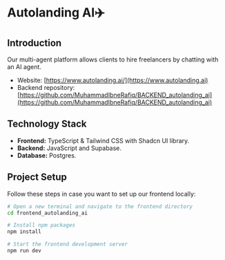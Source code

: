 ﻿# Autolanding AI✈️

## Introduction

Our multi-agent platform allows clients to hire freelancers by chatting with an AI agent.

- Website: [https://www.autolanding.ai/](https://www.autolanding.ai)
- Backend repository: [https://github.com/MuhammadIbneRafiq/BACKEND_autolanding_ai](https://github.com/MuhammadIbneRafiq/BACKEND_autolanding_ai)

## Technology Stack

-   **Frontend:** TypeScript & Tailwind CSS with Shadcn UI library.
-   **Backend:** JavaScript and Supabase.
-   **Database:** Postgres.

## Project Setup

Follow these steps in case you want to set up our frontend locally:

```bash
# Open a new terminal and navigate to the frontend directory
cd frontend_autolanding_ai

# Install npm packages
npm install

# Start the frontend development server
npm run dev
```
